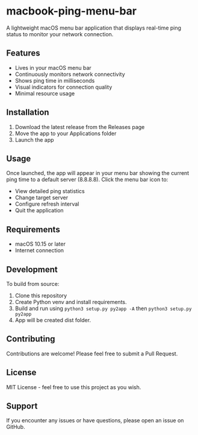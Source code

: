 # macbook-ping-menu-bar

A lightweight macOS menu bar application that displays real-time ping status to monitor your network connection.

## Features

- Lives in your macOS menu bar
- Continuously monitors network connectivity
- Shows ping time in milliseconds
- Visual indicators for connection quality
- Minimal resource usage

## Installation

1. Download the latest release from the Releases page
2. Move the app to your Applications folder
3. Launch the app

## Usage

Once launched, the app will appear in your menu bar showing the current ping time to a default server (8.8.8.8). Click the menu bar icon to:

- View detailed ping statistics
- Change target server
- Configure refresh interval
- Quit the application

## Requirements

- macOS 10.15 or later
- Internet connection

## Development

To build from source:

1. Clone this repository
2. Create Python venv and install requirements. 
3. Build and run using `python3 setup.py py2app -A` then `python3 setup.py py2app`
4. App will be created dist folder.   

## Contributing

Contributions are welcome! Please feel free to submit a Pull Request.

## License

MIT License - feel free to use this project as you wish.

## Support

If you encounter any issues or have questions, please open an issue on GitHub.
